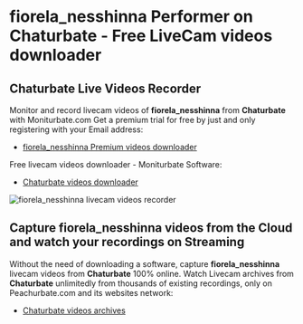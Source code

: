 # fiorela_nesshinna Performer on Chaturbate - Free LiveCam videos downloader

## Chaturbate Live Videos Recorder

Monitor and record livecam videos of **fiorela_nesshinna** from **Chaturbate** with Moniturbate.com
Get a premium trial for free by just and only registering with your Email address:
* [fiorela_nesshinna Premium videos downloader](https://moniturbate.com/request-demo-licence-key.html)

Free livecam videos downloader - Moniturbate Software:
* [Chaturbate videos downloader](https://moniturbate.com/moniturbate-download-software.html)

![fiorela_nesshinna livecam videos recorder](https://peachurnet.com/templates/moniturbate-software.png)


## Capture fiorela_nesshinna videos from the Cloud and watch your recordings on Streaming

Without the need of downloading a software, capture **fiorela_nesshinna** livecam videos from **Chaturbate** 100% online.
Watch Livecam archives from **Chaturbate** unlimitedly from thousands of existing recordings, only on Peachurbate.com and its websites network:
* [Chaturbate videos archives](https://peachurnet.com/)
